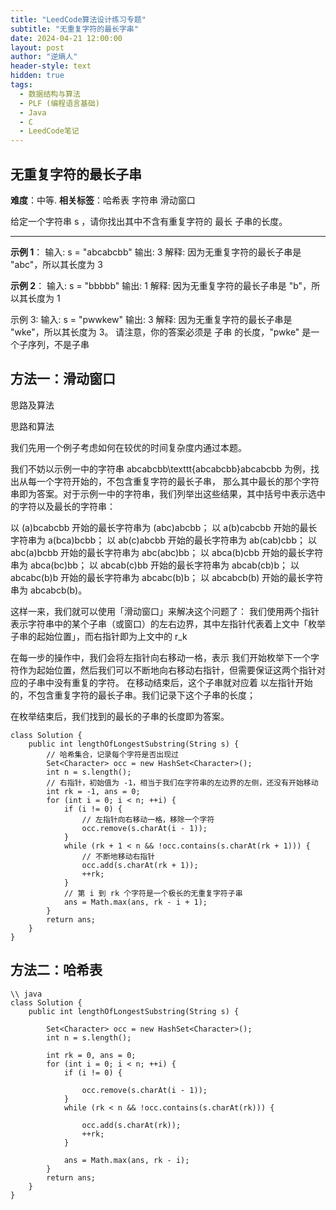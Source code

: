 ```yaml
---
title: "LeedCode算法设计练习专题"
subtitle: "无重复字符的最长字串"
date: 2024-04-21 12:00:00
layout: post
author: "逆熵人"
header-style: text
hidden: true
tags:
  - 数据结构与算法
  - PLF (编程语言基础)
  - Java
  - C
  - LeedCode笔记
---
```




## 无重复字符的最长子串
**难度**：中等.  **相关标签**：哈希表 字符串 滑动窗口

给定一个字符串 s ，请你找出其中不含有重复字符的 最长 
子串的长度。

---

**示例 1**：
输入: s = "abcabcbb"
输出: 3 
解释: 因为无重复字符的最长子串是 "abc"，所以其长度为 3

**示例 2**：
输入: s = "bbbbb"
输出: 1
解释: 因为无重复字符的最长子串是 "b"，所以其长度为 1

示例 3:
输入: s = "pwwkew"
输出: 3
解释: 因为无重复字符的最长子串是 "wke"，所以其长度为 3。
     请注意，你的答案必须是 子串 的长度，"pwke" 是一个子序列，不是子串

## 方法一：滑动窗口
思路及算法

思路和算法

我们先用一个例子考虑如何在较优的时间复杂度内通过本题。

我们不妨以示例一中的字符串 abcabcbb\texttt{abcabcbb}abcabcbb 为例，找出从每一个字符开始的，不包含重复字符的最长子串，
那么其中最长的那个字符串即为答案。对于示例一中的字符串，我们列举出这些结果，其中括号中表示选中的字符以及最长的字符串：

以 (a)bcabcbb 开始的最长字符串为 (abc)abcbb；
以 a(b)cabcbb 开始的最长字符串为 a(bca)bcbb；
以 ab(c)abcbb 开始的最长字符串为 ab(cab)cbb；
以 abc(a)bcbb 开始的最长字符串为 abc(abc)bb；
以 abca(b)cbb 开始的最长字符串为 abca(bc)bb；
以 abcab(c)bb 开始的最长字符串为 abcab(cb)b；
以 abcabc(b)b 开始的最长字符串为 abcabc(b)b；
以 abcabcb(b) 开始的最长字符串为 abcabcb(b)。

这样一来，我们就可以使用「滑动窗口」来解决这个问题了：
我们使用两个指针表示字符串中的某个子串（或窗口）的左右边界，其中左指针代表着上文中「枚举子串的起始位置」，而右指针即为上文中的 r_k

在每一步的操作中，我们会将左指针向右移动一格，表示 我们开始枚举下一个字符作为起始位置，然后我们可以不断地向右移动右指针，但需要保证这两个指针对应的子串中没有重复的字符。
在移动结束后，这个子串就对应着 以左指针开始的，不包含重复字符的最长子串。我们记录下这个子串的长度；

在枚举结束后，我们找到的最长的子串的长度即为答案。

```
class Solution {
    public int lengthOfLongestSubstring(String s) {
        // 哈希集合，记录每个字符是否出现过
        Set<Character> occ = new HashSet<Character>();
        int n = s.length();
        // 右指针，初始值为 -1，相当于我们在字符串的左边界的左侧，还没有开始移动
        int rk = -1, ans = 0;
        for (int i = 0; i < n; ++i) {
            if (i != 0) {
                // 左指针向右移动一格，移除一个字符
                occ.remove(s.charAt(i - 1));
            }
            while (rk + 1 < n && !occ.contains(s.charAt(rk + 1))) {
                // 不断地移动右指针
                occ.add(s.charAt(rk + 1));
                ++rk;
            }
            // 第 i 到 rk 个字符是一个极长的无重复字符子串
            ans = Math.max(ans, rk - i + 1);
        }
        return ans;
    }
}

```


## 方法二：哈希表


```
\\ java
class Solution {
    public int lengthOfLongestSubstring(String s) {
       
        Set<Character> occ = new HashSet<Character>();
        int n = s.length();
        
        int rk = 0, ans = 0;
        for (int i = 0; i < n; ++i) {
            if (i != 0) {
                
                occ.remove(s.charAt(i - 1));
            }
            while (rk < n && !occ.contains(s.charAt(rk))) {
               
                occ.add(s.charAt(rk));
                ++rk;
            }
            
            ans = Math.max(ans, rk - i);
        }
        return ans;
    }
}

```











































































